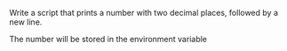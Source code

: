 Write a script that prints a number with two decimal places, followed by a new line.

The number will be stored in the environment variable
